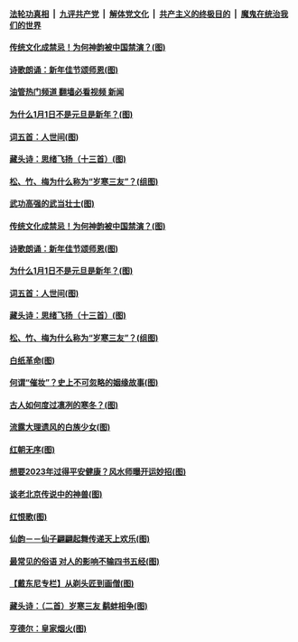 ####  [法轮功真相](../../../../basic/blob/master/README.md?t=01020412) &nbsp;|&nbsp; [九评共产党](../../../../9ping.md/blob/master/README.md?t=01020412) &nbsp;|&nbsp; [解体党文化](../../../../jtdwh.md/blob/master/README.md?t=01020412)  &nbsp;|&nbsp; [共产主义的终极目的](../../../../gczydzjmd.md/blob/master/README.md?t=01020412) &nbsp;|&nbsp; [魔鬼在统治我们的世界](../../../../mgztzwmdsj.md/blob/master/README.md?t=01020412) 

#### [传统文化成禁忌！为何神韵被中国禁演？(图)](../pages/p7/1025437.md?t=01020412) 

#### [诗歌朗诵：新年佳节颂师恩(图)](../pages/p7/1025430.md?t=01020412) 

#### [油管热门频道 翻墙必看视频 新闻](http://129.146.143.75:81/youtube.html?01020412)

#### [为什么1月1日不是元旦是新年？(图)](../pages/p7/1025398.md?t=01020412) 

#### [词五首：人世间(图)](../pages/p7/1025026.md?t=01020412) 

#### [藏头诗：思绪飞扬（十三首）(图)](../pages/p7/1025255.md?t=01020412) 

#### [松、竹、梅为什么称为“岁寒三友”？(组图)](../pages/p7/1025138.md?t=01020412) 

#### [武功高强的武当壮士(图)](../pages/p7/1020146.md?t=01020412) 

#### [传统文化成禁忌！为何神韵被中国禁演？(图)](../pages/p7/1025437.md?t=01020412) 

#### [诗歌朗诵：新年佳节颂师恩(图)](../pages/p7/1025430.md?t=01020412) 

#### [为什么1月1日不是元旦是新年？(图)](../pages/p7/1025398.md?t=01020412) 

#### [词五首：人世间(图)](../pages/p7/1025026.md?t=01020412) 

#### [藏头诗：思绪飞扬（十三首）(图)](../pages/p7/1025255.md?t=01020412) 

#### [松、竹、梅为什么称为“岁寒三友”？(组图)](../pages/p7/1025138.md?t=01020412) 

#### [白纸革命(图)](../pages/p7/1025183.md?t=01020412) 

#### [何谓“催妆”？史上不可忽略的姻缘故事(图)](../pages/p7/1025293.md?t=01020412) 

#### [古人如何度过凛冽的寒冬？(图)](../pages/p7/1024919.md?t=01020412) 

#### [流露大理遗风的白族少女(图)](../pages/p7/1019288.md?t=01020412) 

#### [红朝无序(图)](../pages/p7/1025111.md?t=01020412) 

#### [想要2023年过得平安健康？风水师曝开运妙招(图)](../pages/p7/1024723.md?t=01020412) 

#### [谈老北京传说中的神兽(图)](../pages/p7/1023603.md?t=01020412) 

#### [红恨歌(图)](../pages/p7/1024965.md?t=01020412) 

#### [仙韵－－仙子翩翩起舞传递天上欢乐(图)](../pages/p7/1020145.md?t=01020412) 

#### [最常见的俗语 对人的影响不输四书五经(图)](../pages/p7/1021892.md?t=01020412) 

#### [【戴东尼专栏】从剃头匠到画僧(图)](../pages/p7/1022138.md?t=01020412) 

#### [藏头诗：（二首）岁寒三友 鹬蚌相争(图)](../pages/p7/1024964.md?t=01020412) 

#### [亨德尔：皇家烟火(图)](../pages/p7/1023577.md?t=01020412) 

<img src='http://gfw-breaker.win/goodnews/indexes/p7.md' width='0px' height='0px'/>
